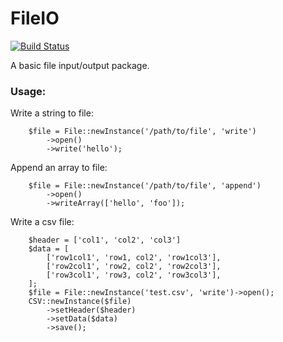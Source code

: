 # FileIO

[![Build Status](https://travis-ci.org/meganlkm/file-io.svg?branch=master)](https://travis-ci.org/meganlkm/file-io)

A basic file input/output package.

### Usage:

Write a string to file:
````
    $file = File::newInstance('/path/to/file', 'write')
        ->open()
        ->write('hello');
````

Append an array to file:
````
    $file = File::newInstance('/path/to/file', 'append')
        ->open()
        ->writeArray(['hello', 'foo']);
````

Write a csv file:
````
    $header = ['col1', 'col2', 'col3']
    $data = [
        ['row1col1', 'row1, col2', 'row1col3'],
        ['row2col1', 'row2, col2', 'row2col3'],
        ['row3col1', 'row3, col2', 'row3col3'],
    ];
    $file = File::newInstance('test.csv', 'write')->open();
    CSV::newInstance($file)
        ->setHeader($header)
        ->setData($data)
        ->save();
````
